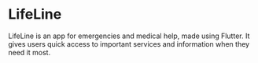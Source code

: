 # LifeLine
LifeLine is an app for emergencies and medical help, made using Flutter. It gives users quick access to important services and information when they need it most.
